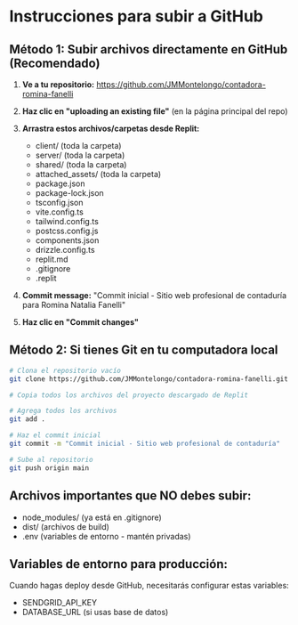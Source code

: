 # Instrucciones para subir a GitHub

## Método 1: Subir archivos directamente en GitHub (Recomendado)

1. **Ve a tu repositorio:** https://github.com/JMMontelongo/contadora-romina-fanelli

2. **Haz clic en "uploading an existing file"** (en la página principal del repo)

3. **Arrastra estos archivos/carpetas desde Replit:**
   - client/ (toda la carpeta)
   - server/ (toda la carpeta)  
   - shared/ (toda la carpeta)
   - attached_assets/ (toda la carpeta)
   - package.json
   - package-lock.json
   - tsconfig.json
   - vite.config.ts
   - tailwind.config.ts
   - postcss.config.js
   - components.json
   - drizzle.config.ts
   - replit.md
   - .gitignore
   - .replit

4. **Commit message:** "Commit inicial - Sitio web profesional de contaduría para Romina Natalia Fanelli"

5. **Haz clic en "Commit changes"**

## Método 2: Si tienes Git en tu computadora local

```bash
# Clona el repositorio vacío
git clone https://github.com/JMMontelongo/contadora-romina-fanelli.git

# Copia todos los archivos del proyecto descargado de Replit

# Agrega todos los archivos
git add .

# Haz el commit inicial
git commit -m "Commit inicial - Sitio web profesional de contaduría"

# Sube al repositorio
git push origin main
```

## Archivos importantes que NO debes subir:
- node_modules/ (ya está en .gitignore)
- dist/ (archivos de build)
- .env (variables de entorno - mantén privadas)

## Variables de entorno para producción:
Cuando hagas deploy desde GitHub, necesitarás configurar estas variables:
- SENDGRID_API_KEY
- DATABASE_URL (si usas base de datos)